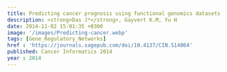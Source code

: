 ```yaml
---
title: Predicting cancer prognosis using functional genomics datasets
description: <strong>Das J*</strong>, Gayvert K.M, Yu H
date: 2014-11-02 15:01:35 +0300
image: '/images/Predicting-cancer.webp'
tags: [Gene_Regulatory_Networks]
href : 'https://journals.sagepub.com/doi/10.4137/CIN.S14064'
published: Cancer Informatics 2014
year : 2014
---
```

